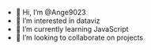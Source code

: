 - 👋 Hi, I’m @Ange9023
- 👀 I’m interested in dataviz
- 🌱 I’m currently learning JavaScript
- 💞️ I’m looking to collaborate on projects

<!---
Ange9023/Ange9023 is a ✨ special ✨ repository because its `README.md` (this file) appears on your GitHub profile.
You can click the Preview link to take a look at your changes.
--->
